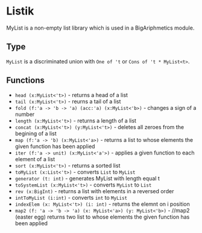 # Listik

MyList is a non-empty list library which is used in a BigAriphmetics module.

## Type

`MyList` is a discriminated union with `One of 't` or `Cons of 't * MyList<t>`. 

## Functions

* `head (x:MyList<'t>)` - returns a head of a list
* `tail (x:MyList<'t>)` - reurns a tail of a list
* `fold (f:'a -> 'b -> 'a) (acc:'a) (x:MyList<'b>)` - changes a sign of a number
* `length (x:MyList<'t>)` - returns a length of a list
* `concat (x:MyList<'t>) (y:MyList<'t>)` - deletes all zeroes from the begining of a list
* `map (f:'a -> 'b) (x:MyList<'a>)` - returns a list to whose elements the given function has been applied 
* `iter (f:'a -> unit) (x:MyList<'a'>)` - applies a given function to each element of a list
* `sort (x:MyList<'t>)` - returns a sorted list
* `toMyList (x:List<'t>)` - converts `List` to `MyList`
* `generator (t: int)` - generates MyList with length equal t
* `toSystemList (x:MyList<'t>)` - converts `MyList` to `List`
* `rev (x:BigInt)` - returns a list with elements in a reversed order
* `intToMyList (i:int)` - converts `int` to `MyList`
* `indexElem (x: MyList<'t>) (i: int)` - returns the elemnt on i position
* `map2 (f: 'a -> 'b -> 'a) (x: MyList<'a>) (y: MyList<'b>)` - //map2 (easter egg) returns two list to whose elements the given function has been applied 